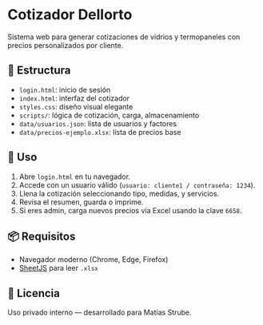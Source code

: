 # Cotizador Dellorto

Sistema web para generar cotizaciones de vidrios y termopaneles con precios personalizados por cliente.

## 🧩 Estructura

- `login.html`: inicio de sesión
- `index.html`: interfaz del cotizador
- `styles.css`: diseño visual elegante
- `scripts/`: lógica de cotización, carga, almacenamiento
- `data/usuarios.json`: lista de usuarios y factores
- `data/precios-ejemplo.xlsx`: lista de precios base

## 🚀 Uso

1. Abre `login.html` en tu navegador.
2. Accede con un usuario válido (`usuario: cliente1 / contraseña: 1234`).
3. Llena la cotización seleccionando tipo, medidas, y servicios.
4. Revisa el resumen, guarda o imprime.
5. Si eres admin, carga nuevos precios vía Excel usando la clave `6658`.

## 📦 Requisitos

- Navegador moderno (Chrome, Edge, Firefox)
- [SheetJS](https://cdn.sheetjs.com/xlsx-latest/package/dist/xlsx.full.min.js) para leer `.xlsx`

## 📄 Licencia

Uso privado interno — desarrollado para Matías Strube.